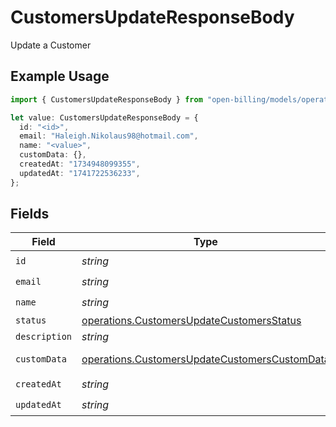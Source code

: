 # CustomersUpdateResponseBody

Update a Customer

## Example Usage

```typescript
import { CustomersUpdateResponseBody } from "open-billing/models/operations";

let value: CustomersUpdateResponseBody = {
  id: "<id>",
  email: "Haleigh.Nikolaus98@hotmail.com",
  name: "<value>",
  customData: {},
  createdAt: "1734948099355",
  updatedAt: "1741722536233",
};
```

## Fields

| Field                                                                                                          | Type                                                                                                           | Required                                                                                                       | Description                                                                                                    |
| -------------------------------------------------------------------------------------------------------------- | -------------------------------------------------------------------------------------------------------------- | -------------------------------------------------------------------------------------------------------------- | -------------------------------------------------------------------------------------------------------------- |
| `id`                                                                                                           | *string*                                                                                                       | :heavy_check_mark:                                                                                             | N/A                                                                                                            |
| `email`                                                                                                        | *string*                                                                                                       | :heavy_check_mark:                                                                                             | N/A                                                                                                            |
| `name`                                                                                                         | *string*                                                                                                       | :heavy_check_mark:                                                                                             | N/A                                                                                                            |
| `status`                                                                                                       | [operations.CustomersUpdateCustomersStatus](../../models/operations/customersupdatecustomersstatus.md)         | :heavy_minus_sign:                                                                                             | N/A                                                                                                            |
| `description`                                                                                                  | *string*                                                                                                       | :heavy_minus_sign:                                                                                             | N/A                                                                                                            |
| `customData`                                                                                                   | [operations.CustomersUpdateCustomersCustomData](../../models/operations/customersupdatecustomerscustomdata.md) | :heavy_check_mark:                                                                                             | Any valid JSON value                                                                                           |
| `createdAt`                                                                                                    | *string*                                                                                                       | :heavy_check_mark:                                                                                             | N/A                                                                                                            |
| `updatedAt`                                                                                                    | *string*                                                                                                       | :heavy_check_mark:                                                                                             | N/A                                                                                                            |